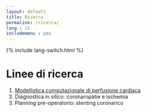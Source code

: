 ```yaml
---
layout: default
title: Ricerca
permalink: /ricerca/
lang : it
includemenu : yes
---
```

{% include lang-switch.html %}

# Linee di ricerca

1. [Modellistica computazionale di perfusione cardiaca](/linee_ricerca/modellistica/)
2. Diagnostica in silico: coronaropatie e ischemia
3. Planning pre-operatorio: stenting coronarico
